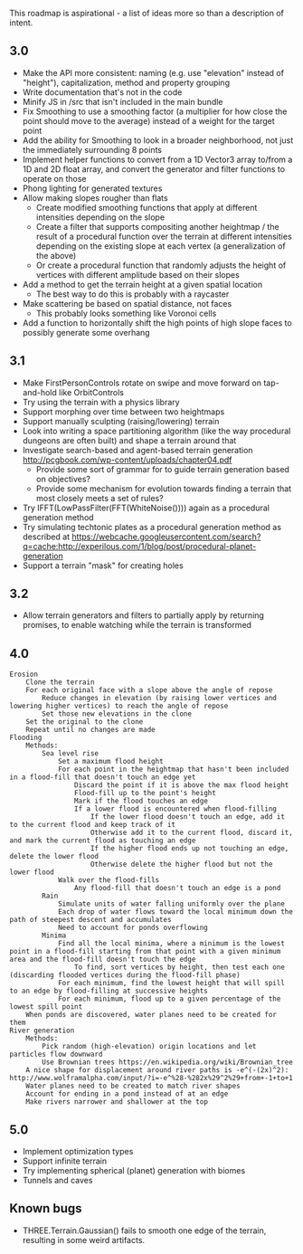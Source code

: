 This roadmap is aspirational - a list of ideas more so than a description of intent.

## 3.0

- Make the API more consistent: naming (e.g. use "elevation" instead of "height"), capitalization, method and property grouping
- Write documentation that's not in the code
- Minify JS in /src that isn't included in the main bundle
- Fix Smoothing to use a smoothing factor (a multiplier for how close the point should move to the average) instead of a weight for the target point
- Add the ability for Smoothing to look in a broader neighborhood, not just the immediately surrounding 8 points
- Implement helper functions to convert from a 1D Vector3 array to/from a 1D and 2D float array, and convert the generator and filter functions to operate on those
- Phong lighting for generated textures
- Allow making slopes rougher than flats
    - Create modified smoothing functions that apply at different intensities depending on the slope
    - Create a filter that supports compositing another heightmap / the result of a procedural function over the terrain at different intensities depending on the existing slope at each vertex (a generalization of the above)
    - Or create a procedural function that randomly adjusts the height of vertices with different amplitude based on their slopes
- Add a method to get the terrain height at a given spatial location
    - The best way to do this is probably with a raycaster
- Make scattering be based on spatial distance, not faces
    - This probably looks something like Voronoi cells
- Add a function to horizontally shift the high points of high slope faces to possibly generate some overhang


## 3.1

- Make FirstPersonControls rotate on swipe and move forward on tap-and-hold like OrbitControls
- Try using the terrain with a physics library
- Support morphing over time between two heightmaps
- Support manually sculpting (raising/lowering) terrain
- Look into writing a space partitioning algorithm (like the way procedural dungeons are often built) and shape a terrain around that
- Investigate search-based and agent-based terrain generation http://pcgbook.com/wp-content/uploads/chapter04.pdf
    - Provide some sort of grammar for to guide terrain generation based on objectives?
    - Provide some mechanism for evolution towards finding a terrain that most closely meets a set of rules?
- Try IFFT(LowPassFilter(FFT(WhiteNoise()))) again as a procedural generation method
- Try simulating techtonic plates as a procedural generation method as described at https://webcache.googleusercontent.com/search?q=cache:http://experilous.com/1/blog/post/procedural-planet-generation
- Support a terrain "mask" for creating holes


## 3.2

- Allow terrain generators and filters to partially apply by returning promises, to enable watching while the terrain is transformed


## 4.0

```
Erosion
    Clone the terrain
    For each original face with a slope above the angle of repose
        Reduce changes in elevation (by raising lower vertices and lowering higher vertices) to reach the angle of repose
        Set those new elevations in the clone
    Set the original to the clone
    Repeat until no changes are made
Flooding
    Methods:
        Sea level rise
            Set a maximum flood height
            For each point in the heightmap that hasn't been included in a flood-fill that doesn't touch an edge yet
                Discard the point if it is above the max flood height
                Flood-fill up to the point's height
                Mark if the flood touches an edge
                If a lower flood is encountered when flood-filling
                    If the lower flood doesn't touch an edge, add it to the current flood and keep track of it
                    Otherwise add it to the current flood, discard it, and mark the current flood as touching an edge
                    If the higher flood ends up not touching an edge, delete the lower flood
                    Otherwise delete the higher flood but not the lower flood
            Walk over the flood-fills
                Any flood-fill that doesn't touch an edge is a pond
        Rain
            Simulate units of water falling uniformly over the plane
            Each drop of water flows toward the local minimum down the path of steepest descent and accumulates
            Need to account for ponds overflowing
        Minima
            Find all the local minima, where a minimum is the lowest point in a flood-fill starting from that point with a given minimum area and the flood-fill doesn't touch the edge
                To find, sort vertices by height, then test each one (discarding flooded vertices during the flood-fill phase)
            For each minimum, find the lowest height that will spill to an edge by flood-filling at successive heights
            For each minimum, flood up to a given percentage of the lowest spill point
    When ponds are discovered, water planes need to be created for them
River generation
    Methods:
        Pick random (high-elevation) origin locations and let particles flow downward
        Use Brownian trees https://en.wikipedia.org/wiki/Brownian_tree
    A nice shape for displacement around river paths is -e^(-(2x)^2): http://www.wolframalpha.com/input/?i=-e^%28-%282x%29^2%29+from+-1+to+1
    Water planes need to be created to match river shapes
    Account for ending in a pond instead of at an edge
    Make rivers narrower and shallower at the top
```


## 5.0

- Implement optimization types
- Support infinite terrain
- Try implementing spherical (planet) generation with biomes
- Tunnels and caves


## Known bugs

- THREE.Terrain.Gaussian() fails to smooth one edge of the terrain, resulting in some weird artifacts.
